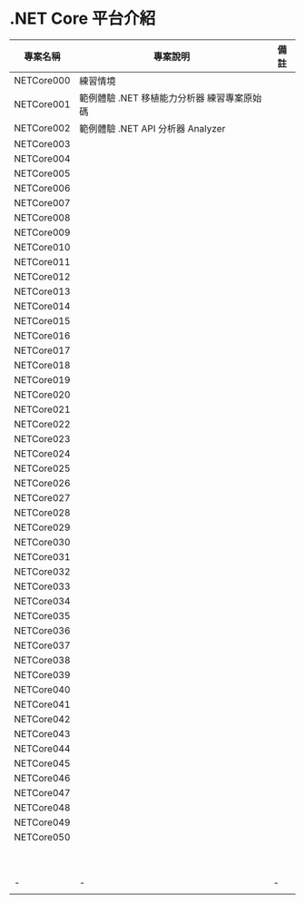 # .NET Core 平台介紹

|專案名稱|專案說明|備註|
|-|-|-|
|NETCore000|練習情境 ||
|NETCore001|範例體驗 .NET 移植能力分析器 練習專案原始碼||
|NETCore002|範例體驗 .NET API 分析器 Analyzer||
|NETCore003|||
|NETCore004|||
|NETCore005|||
|NETCore006|||
|NETCore007|||
|NETCore008|||
|NETCore009|||
|NETCore010|||
|NETCore011|||
|NETCore012|||
|NETCore013|||
|NETCore014|||
|NETCore015|||
|NETCore016|||
|NETCore017|||
|NETCore018|||
|NETCore019|||
|NETCore020|||
|NETCore021|||
|NETCore022|||
|NETCore023|||
|NETCore024|||
|NETCore025|||
|NETCore026|||
|NETCore027|||
|NETCore028|||
|NETCore029|||
|NETCore030|||
|NETCore031|||
|NETCore032|||
|NETCore033|||
|NETCore034|||
|NETCore035|||
|NETCore036|||
|NETCore037|||
|NETCore038|||
|NETCore039|||
|NETCore040|||
|NETCore041|||
|NETCore042|||
|NETCore043|||
|NETCore044|||
|NETCore045|||
|NETCore046|||
|NETCore047|||
|NETCore048|||
|NETCore049|||
|NETCore050|||
||||
||||
||||
||||
||||
||||
||||
||||
||||
|-|-|-|
||||


